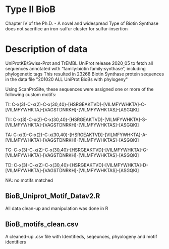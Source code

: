 # Type II BioB
Chapter IV of the Ph.D. - A novel and widespread Type of Biotin Synthase does not sacrifice an iron-sulfur cluster for sulfur-insertion

# Description of data
UniProtKB/Swiss-Prot and TrEMBL UniProt release 2020_05 to fetch all sequences annotated with “family:biotin family:synthase”, including phylogenetic tags
This resulted in 23268 Biotin Synthase protein sequences in the data file "201020 ALL UniProt BioBs with phylogeny"

Using ScanProSite, these sequences were assigned one or more of the following custom motifs:

TI: C-x(3)-C-x(2)-C-x(30,40)-[HSRGEAKTVD]-[VILMFYWHKTA]-C-[VILMFYWHKTA]-[VAGSTDNRKH]-[VILMFYWHKTAS]-[ASGQKI] 

TII: C-x(3)-C-x(2)-C-x(30,40)-[HSRGEAKTVD]-[VILMFYWHKTA]-S-[VILMFYWHKTA]-[VAGSTDNRKH]-[VILMFYWHKTAS]-[ASGQKI] 

TA: C-x(3)-C-x(2)-C-x(30,40)-[HSRGEAKTVD]-[VILMFYWHKTA]-A-[VILMFYWHKTA]-[VAGSTDNRKH]-[VILMFYWHKTAS]-[ASGQKI] 

TG: C-x(3)-C-x(2)-C-x(30,40)-[HSRGEAKTVD]-[VILMFYWHKTA]-G-[VILMFYWHKTA]-[VAGSTDNRKH]-[VILMFYWHKTAS]-[ASGQKI] 

TD: C-x(3)-C-x(2)-C-x(30,40)-[HSRGEAKTVD]-[VILMFYWHKTA]-D-[VILMFYWHKTA]-[VAGSTDNRKH]-[VILMFYWHKTAS]-[ASGQKI] 

NA: no motifs matched

## BioB_Uniprot_Motif_Datav2.R
All data clean-up and manipulation was done in R

## BioB_motifs_clean.csv
A cleaned-up .csv file with Identifieds, seqeunces, phyologeny and motif identifiers
